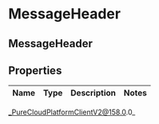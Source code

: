 # MessageHeader

## MessageHeader

## Properties

|Name | Type | Description | Notes|
|------------ | ------------- | ------------- | -------------|



_PureCloudPlatformClientV2@158.0.0_
